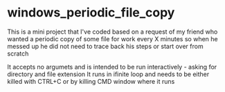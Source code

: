 # windows_periodic_file_copy

This is a mini project that I've coded based on a request of my friend who wanted a periodic copy of some file 
for work every X minutes so when he messed up he did not need to trace back his steps or start over from scratch

It accepts no argumets and is intended to be run interactively - asking for directory and file extension
It runs in ifinite loop and needs to be either killed with CTRL+C or by killing CMD window where it runs
